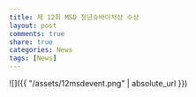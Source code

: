 ```yaml
---
title: 제 12회 MSD 청년슈바이처상 수상 
layout: post
comments: true
share: true
categories: News
tags: [News]
---
```


[](http://www.docdocdoc.co.kr/news/articleView.html?idxno=122693)

![]({{ "/assets/12msdevent.png" | absolute_url }})

